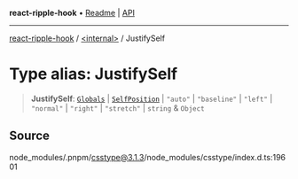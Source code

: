 **react-ripple-hook** • [Readme](../../README.md) \| [API](../../globals.md)

***

[react-ripple-hook](../../README.md) / [\<internal\>](../README.md) / JustifySelf

# Type alias: JustifySelf

> **JustifySelf**: [`Globals`](Globals.md) \| [`SelfPosition`](SelfPosition.md) \| `"auto"` \| `"baseline"` \| `"left"` \| `"normal"` \| `"right"` \| `"stretch"` \| `string` & `Object`

## Source

node\_modules/.pnpm/csstype@3.1.3/node\_modules/csstype/index.d.ts:19601
